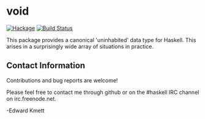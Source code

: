 void
====

[![Hackage](https://img.shields.io/hackage/v/void.svg)](https://hackage.haskell.org/package/void) [![Build Status](https://github.com/ekmett/void/workflows/Haskell-CI/badge.svg)](https://github.com/ekmett/void/actions?query=workflow%3AHaskell-CI)

This package provides a canonical 'uninhabited' data type for Haskell. This arises in a surprisingly wide array of situations in practice.

Contact Information
-------------------

Contributions and bug reports are welcome!

Please feel free to contact me through github or on the #haskell IRC channel on irc.freenode.net.

-Edward Kmett
